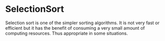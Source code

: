 # SelectionSort

Selection sort is one of the simpler sorting algorithms. It is not very fast or efficient but it has the benefit of consuming a very small amount of computing resources. Thus appropriate in some situations.
